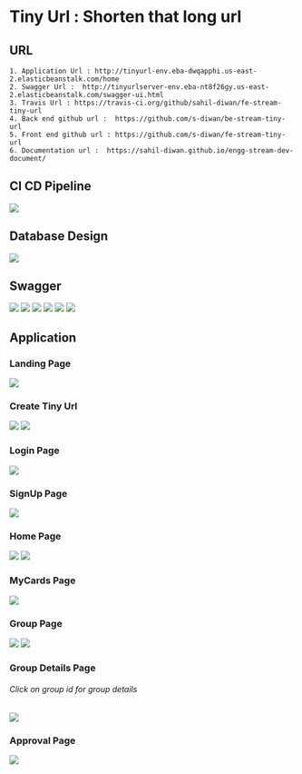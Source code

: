 # Tiny Url : Shorten that long url

## URL
    1. Application Url : http://tinyurl-env.eba-dwqapphi.us-east-2.elasticbeanstalk.com/home
    2. Swagger Url :  http://tinyurlserver-env.eba-nt8f26gy.us-east-2.elasticbeanstalk.com/swagger-ui.html
    3. Travis Url : https://travis-ci.org/github/sahil-diwan/fe-stream-tiny-url
    4. Back end github url :  https://github.com/s-diwan/be-stream-tiny-url
    5. Front end github url : https://github.com/s-diwan/fe-stream-tiny-url
    6. Documentation url :  https://sahil-diwan.github.io/engg-stream-dev-document/

## CI CD Pipeline
<img src="images/cicd.jpg">

## Database Design
<img src="images/dbdesign.JPG">


## Swagger
<img src="images/Swagger1.JPG">
<img src="images/Swagger2.JPG">
<img src="images/Swagger3.JPG">
<img src="images/Swagger4.JPG">
<img src="images/Swagger5.JPG">
<img src="images/Swagger6.JPG">


## Application
<h3>Landing Page</h3>
<img src="images/HomePage.JPG">

<h3>Create Tiny Url</h3>
<img src="images/CreateTinyUrl2.JPG">
<img src="images/CreateTinyUrl3.JPG">

<h3>Login Page</h3>
<img src="images/LoginPage.JPG">

<h3>SignUp Page</h3>
<img src="images/SignUpPage.JPG">


<h3>Home Page</h3>
<img src="images/AllCardsPage.JPG">
<img src="images/UpdateCardPage.JPG">

<h3>MyCards Page</h3>
<img src="images/MyCardsPage.JPG">


<h3>Group Page</h3>
<img src="images/GroupPage.JPG">
<img src="images/GroupPage1.JPG">

<h3>Group Details Page</h3>
<h6>Click on group id for group details</h6>
<img src="images/GroupDetailsPage.JPG">

<h3>Approval Page</h3>
<img src="images/MyApprovalsPage.JPG">
